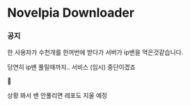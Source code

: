 # Novelpia Downloader

### 공지

한 사용자가 수천개를 한꺼번에 받다가 서버가 ip밴을 먹은것같습니다.

당연히 ip밴 풀릴때까지.. 서비스 (임시) 중단이겠죠

🤔



상황 봐서 밴 안풀리면 레포도 지울 예정
